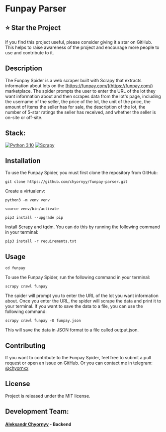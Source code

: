 # Funpay Parser

## ⭐️ Star the Project
If you find this project useful, please consider giving it a star on GitHub. This helps to raise awareness of the project and encourage more people to use and contribute to it.

## Description
The Funpay Spider is a web scraper built with Scrapy that extracts information about lots on the [https://funpay.com/](https://funpay.com/) marketplace. The spider prompts the user to enter the URL of the lot they want information about and then scrapes data from the lot's page, including the username of the seller, the price of the lot, the unit of the price, the amount of items the seller has for sale, the description of the lot, the number of 5-star ratings the seller has received, and whether the seller is on-site or off-site.

## Stack:
[![Python 3.10](https://img.shields.io/badge/Python%203.9-14354C?style=for-the-badge&logo=python&logoColor=white)](https://www.python.org/)
[![Scrapy](https://img.shields.io/badge/Scrapy-0E67df?style=for-the-badge&logo=scrapy&logoColor=white)](https://scrapy.org/)

## Installation
To use the Funpay Spider, you must first clone the repository from GitHub:
```
git clone https://github.com/chyornyy/funpay-parser.git
```
Create a virtualenv:
```
python3 -m venv venv
```
```
source venv/bin/activate
```
```
pip3 install --upgrade pip
```
Install Scrapy and tqdm. You can do this by running the following command in your terminal:
```
pip3 install -r requirements.txt
```

## Usage
```
cd funpay
```
To use the Funpay Spider, run the following command in your terminal:
```
scrapy crawl funpay
```
The spider will prompt you to enter the URL of the lot you want information about. Once you enter the URL, the spider will scrape the data and print it to your terminal. If you want to save the data to a file, you can use the following command:
```
scrapy crawl funpay -O funpay.json
```
This will save the data in JSON format to a file called output.json.

## Contributing
If you want to contribute to the Funpay Spider, feel free to submit a pull request or open an issue on GitHub.
Or you can contact me in telegram: [@chyornxx](t.me/chyornxx)

## License
Project is released under the MIT license.

## Development Team:
#### [Aleksandr Chyornyy](https://github.com/chyornyy) - Backend
